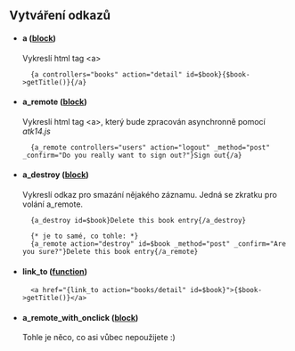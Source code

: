 Vytváření odkazů
----------------
* #### a ([block](https://github.com/yarri/Atk14/blob/master/src/atk14/helpers/block.a.php))

	Vykreslí html tag &lt;a&gt;

		{a controllers="books" action="detail" id=$book}{$book->getTitle()}{/a}

* #### a\_remote ([block](https://github.com/yarri/Atk14/blob/master/src/atk14/helpers/block.a_remote.php))

	Vykreslí html tag &lt;a&gt;, který bude zpracován asynchronně pomocí _atk14.js_

		{a_remote controllers="users" action="logout" _method="post" _confirm="Do you really want to sign out?"}Sign out{/a}

* #### a\_destroy ([block](https://github.com/yarri/Atk14/blob/master/src/atk14/helpers/block.a_destroy.php))

	Vykreslí odkaz pro smazání nějakého záznamu. Jedná se zkratku pro volání a\_remote.

		{a_destroy id=$book}Delete this book entry{/a_destroy}

		{* je to samé, co tohle: *}
		{a_remote action="destroy" id=$book _method="post" _confirm="Are you sure?"}Delete this book entry{/a_remote}

* #### link\_to ([function](https://github.com/yarri/Atk14/blob/master/src/atk14/helpers/function.link_to.php))

		<a href="{link_to action="books/detail" id=$book}">{$book->getTitle()}</a>

* #### a\_remote\_with\_onclick ([block](https://github.com/yarri/Atk14/blob/master/src/atk14/helpers/block.a_remote_with_onclick.php))

	Tohle je něco, co asi vůbec nepoužijete :)
